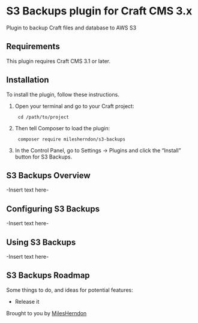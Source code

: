 # S3 Backups plugin for Craft CMS 3.x

Plugin to backup Craft files and database to AWS S3

## Requirements

This plugin requires Craft CMS 3.1 or later.

## Installation

To install the plugin, follow these instructions.

1. Open your terminal and go to your Craft project:

        cd /path/to/project

2. Then tell Composer to load the plugin:

        composer require milesherndon/s3-backups

3. In the Control Panel, go to Settings → Plugins and click the “Install” button for S3 Backups.

## S3 Backups Overview

-Insert text here-

## Configuring S3 Backups

-Insert text here-

## Using S3 Backups

-Insert text here-

## S3 Backups Roadmap

Some things to do, and ideas for potential features:

* Release it

Brought to you by [MilesHerndon](https://milesherndon.com)
